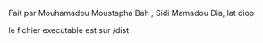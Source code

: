 Fait par Mouhamadou Moustapha Bah , Sidi Mamadou Dia, lat diop

le fichier executable est sur /dist

                  

